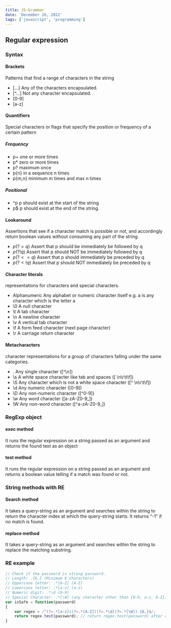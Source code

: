 ```yaml
---
title: JS-Grammar
date: 'December 26, 2022'
tags: ['javascript', 'programming']
---
```


## Regular expression
### Syntax
#### Brackets
Patterns that find a range of characters in the string
* [...] Any of the characters encapsulated.
* [^...] Not any character encapsulated.
* [0-9]
* [a-z]

#### Quantifiers
Special characters or flags that specify the position or frequency of a certain pattern
##### Frequency

* p+ one or more times
* p* zero or more times
* p? maximum once
* p\{n\} in a sequence n times
* p\{m,n\} minimum m times and max n times


##### Positional 
* ^p p should exist at the start of the string
* p$ p should exist at the end of the string.

#### Lookaround
Assertions that see if a character match is possible or not, and accordingly return boolean values without consuming any part of the string.

* $p(?=q)$	Assert that p should be immediately be followed by q
* $p(?!q)$	Assert that p should NOT be immediately followed by q
* $p(?<=q)$	Assert that p should immediately be preceded by q
* $p(?<!q)$	Assert that p should NOT immediately be preceded by q


#### Character literals
representations for characters and special characters.

* Alphanumeric	Any alphabet or numeric character itself e.g. a is any character which is the letter a
* \0	A null character
* \t	A tab character
* \n	A newline character
* \v	A vertical tab character
* \f	A form feed character (next page character)
* \r	A carriage return character

#### Metacharacters
character representations for a group of characters falling under the same categories.

* .	Any single character ([^\n])
* \s	A white space character like tab and spaces ([ \n\r\t\f])
* \S	Any character which is not a white space character ([^ \n\r\t\f])
* \d	Any numeric character ([0-9])
* \D	Any non-numeric character ([^0-9])
* \w	Any word character ([a-zA-Z0-9_])
* \W	Any non-word character ([^a-zA-Z0-9_])

### RegExp object
#### exec method
It runs the regular expression on a string passed as an argument and returns the found text as an object

#### test method
It runs the regular expression on a string passed as an argument and returns a boolean value telling if a match was found or not.

### String methods with RE
#### Search method
It takes a query-string as an argument and searches within the string to return the character index at which the query-string starts. It returns “-1” if no match is found.

#### replace method
It takes a query-string as an argument and searches within the string to replace the matching substring.

### RE example

```javascript
// Check if the password is strong password.
// Length: .{6,} (Minimum 6 characters)
// Uppercase letter: .*[A-Z] (A-Z)
// Lowercase letter: .*[a-z] (a-z)
// Numeric digit: .*\d (0-9)
// Special Character: .*[\W] (any character other than {0-9, a-z, A-Z})
var isSafe = function(password)
{
    var regex = /^(?=.*[a-z])(?=.*[A-Z])(?=.*\d)(?=.*[\W]).{6,}$/; 
    return regex.test(password); // return regex.test(password) after completing regex
}
```
